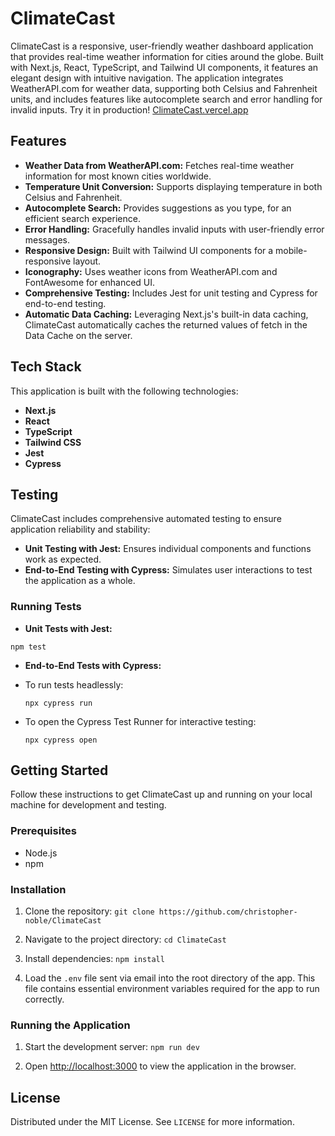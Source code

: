 # ClimateCast

ClimateCast is a responsive, user-friendly weather dashboard application that provides real-time weather information for cities around the globe. Built with Next.js, React, TypeScript, and Tailwind UI components, it features an elegant design with intuitive navigation. The application integrates WeatherAPI.com for weather data, supporting both Celsius and Fahrenheit units, and includes features like autocomplete search and error handling for invalid inputs. Try it in production! [ClimateCast.vercel.app](https://climatecast.vercel.app/)

## Features

- **Weather Data from WeatherAPI.com:** Fetches real-time weather information for most known cities worldwide.
- **Temperature Unit Conversion:** Supports displaying temperature in both Celsius and Fahrenheit.
- **Autocomplete Search:** Provides suggestions as you type, for an efficient search experience.
- **Error Handling:** Gracefully handles invalid inputs with user-friendly error messages.
- **Responsive Design:** Built with Tailwind UI components for a mobile-responsive layout.
- **Iconography:** Uses weather icons from WeatherAPI.com and FontAwesome for enhanced UI.
- **Comprehensive Testing:** Includes Jest for unit testing and Cypress for end-to-end testing.
- **Automatic Data Caching:** Leveraging Next.js's built-in data caching, ClimateCast automatically caches the returned values of fetch in the Data Cache on the server.

## Tech Stack

This application is built with the following technologies:

- **Next.js**
- **React**
- **TypeScript**
- **Tailwind CSS**
- **Jest**
- **Cypress**

## Testing

ClimateCast includes comprehensive automated testing to ensure application reliability and stability:

- **Unit Testing with Jest:** Ensures individual components and functions work as expected.
- **End-to-End Testing with Cypress:** Simulates user interactions to test the application as a whole.

### Running Tests

- **Unit Tests with Jest:**

```
npm test
```

- **End-to-End Tests with Cypress:**
- To run tests headlessly:

  ```
  npx cypress run
  ```

- To open the Cypress Test Runner for interactive testing:

  ```
  npx cypress open
  ```

## Getting Started

Follow these instructions to get ClimateCast up and running on your local machine for development and testing.

### Prerequisites

- Node.js
- npm

### Installation

1. Clone the repository:
 `git clone https://github.com/christopher-noble/ClimateCast`

2. Navigate to the project directory:
 `cd ClimateCast`

3. Install dependencies:
 `npm install`

4. Load the `.env` file sent via email into the root directory of the app. This file contains essential environment variables required for the app to run correctly.

### Running the Application

1. Start the development server:
 `npm run dev`

2. Open [http://localhost:3000](http://localhost:3000) to view the application in the browser.

## License

Distributed under the MIT License. See `LICENSE` for more information.
